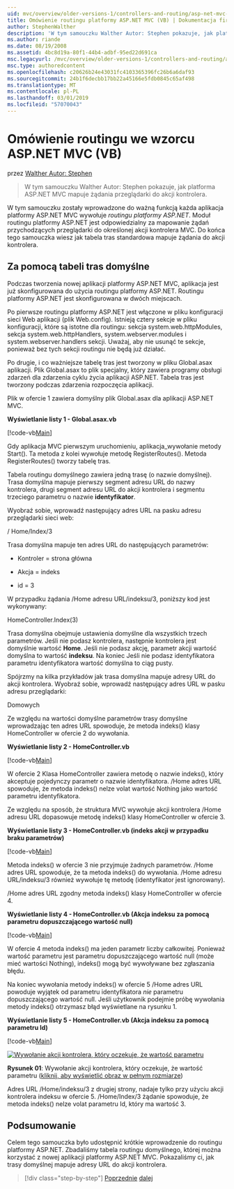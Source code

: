 ```yaml
---
uid: mvc/overview/older-versions-1/controllers-and-routing/asp-net-mvc-routing-overview-vb
title: Omówienie routingu platformy ASP.NET MVC (VB) | Dokumentacja firmy Microsoft
author: StephenWalther
description: 'W tym samouczku Walther Autor: Stephen pokazuje, jak platforma ASP.NET MVC mapuje żądania przeglądarki do akcji kontrolera.'
ms.author: riande
ms.date: 08/19/2008
ms.assetid: 4bc8d19a-80f1-44b4-adbf-95ed22d691ca
msc.legacyurl: /mvc/overview/older-versions-1/controllers-and-routing/asp-net-mvc-routing-overview-vb
msc.type: authoredcontent
ms.openlocfilehash: c20626b24e43031fc4103365396fc26b6a6daf93
ms.sourcegitcommit: 24b1f6decbb17bb22a45166e5fdb0845c65af498
ms.translationtype: MT
ms.contentlocale: pl-PL
ms.lasthandoff: 03/01/2019
ms.locfileid: "57070043"
---
```

<a name="aspnet-mvc-routing-overview-vb"></a>Omówienie routingu we wzorcu ASP.NET MVC (VB)
====================
przez [Walther Autor: Stephen](https://github.com/StephenWalther)

> W tym samouczku Walther Autor: Stephen pokazuje, jak platforma ASP.NET MVC mapuje żądania przeglądarki do akcji kontrolera.


W tym samouczku zostały wprowadzone do ważną funkcją każda aplikacja platformy ASP.NET MVC wywołuje *routingu platformy ASP.NET*. Moduł routingu platformy ASP.NET jest odpowiedzialny za mapowanie żądań przychodzących przeglądarki do określonej akcji kontrolera MVC. Do końca tego samouczka wiesz jak tabela tras standardowa mapuje żądania do akcji kontrolera.

## <a name="using-the-default-route-table"></a>Za pomocą tabeli tras domyślne

Podczas tworzenia nowej aplikacji platformy ASP.NET MVC, aplikacja jest już skonfigurowana do użycia routingu platformy ASP.NET. Routingu platformy ASP.NET jest skonfigurowana w dwóch miejscach.

Po pierwsze routingu platformy ASP.NET jest włączone w pliku konfiguracji sieci Web aplikacji (plik Web.config). Istnieją cztery sekcje w pliku konfiguracji, które są istotne dla routingu: sekcja system.web.httpModules, sekcja system.web.httpHandlers, system.webserver.modules i system.webserver.handlers sekcji. Uważaj, aby nie usunąć te sekcje, ponieważ bez tych sekcji routingu nie będą już działać.

Po drugie, i co ważniejsze tabelę tras jest tworzony w pliku Global.asax aplikacji. Plik Global.asax to plik specjalny, który zawiera programy obsługi zdarzeń dla zdarzenia cyklu życia aplikacji ASP.NET. Tabela tras jest tworzony podczas zdarzenia rozpoczęcia aplikacji.

Plik w ofercie 1 zawiera domyślny plik Global.asax dla aplikacji ASP.NET MVC.

**Wyświetlanie listy 1 - Global.asax.vb**

[!code-vb[Main](asp-net-mvc-routing-overview-vb/samples/sample1.vb)]

Gdy aplikacja MVC pierwszym uruchomieniu, aplikacja\_wywołanie metody Start(). Ta metoda z kolei wywołuje metodę RegisterRoutes(). Metoda RegisterRoutes() tworzy tabelę tras.

Tabela routingu domyślnego zawiera jedną trasę (o nazwie domyślnej). Trasa domyślna mapuje pierwszy segment adresu URL do nazwy kontrolera, drugi segment adresu URL do akcji kontrolera i segmentu trzeciego parametru o nazwie **identyfikator**.

Wyobraź sobie, wprowadź następujący adres URL na pasku adresu przeglądarki sieci web:

/ Home/Index/3

Trasa domyślna mapuje ten adres URL do następujących parametrów:

- Kontroler = strona główna

- Akcja = indeks

- id = 3

W przypadku żądania /Home adresu URL/indeksu/3, poniższy kod jest wykonywany:

HomeController.Index(3)

Trasa domyślna obejmuje ustawienia domyślne dla wszystkich trzech parametrów. Jeśli nie podasz kontrolera, następnie kontrolera jest domyślnie wartość **Home**. Jeśli nie podasz akcję, parametr akcji wartość domyślna to wartość **indeksu**. Na koniec Jeśli nie podasz identyfikatora parametru identyfikatora wartość domyślna to ciąg pusty.

Spójrzmy na kilka przykładów jak trasa domyślna mapuje adresy URL do akcji kontrolera. Wyobraź sobie, wprowadź następujący adres URL w pasku adresu przeglądarki:

Domowych

Ze względu na wartości domyślne parametrów trasy domyślne wprowadzając ten adres URL spowoduje, że metoda indeks() klasy HomeController w ofercie 2 do wywołania.

**Wyświetlanie listy 2 - HomeController.vb**

[!code-vb[Main](asp-net-mvc-routing-overview-vb/samples/sample2.vb)]

W ofercie 2 Klasa HomeController zawiera metodę o nazwie indeks(), który akceptuje pojedynczy parametr o nazwie identyfikatora. /Home adres URL spowoduje, że metoda indeks() nelze volat wartość Nothing jako wartość parametru identyfikatora.

Ze względu na sposób, że struktura MVC wywołuje akcji kontrolera /Home adresu URL dopasowuje metodę indeks() klasy HomeController w ofercie 3.

**Wyświetlanie listy 3 - HomeController.vb (indeks akcji w przypadku braku parametrów)**

[!code-vb[Main](asp-net-mvc-routing-overview-vb/samples/sample3.vb)]

Metoda indeks() w ofercie 3 nie przyjmuje żadnych parametrów. /Home adres URL spowoduje, że ta metoda indeks() do wywołania. /Home adresu URL/indeksu/3 również wywołuje tę metodę (identyfikator jest ignorowany).

/Home adres URL zgodny metoda indeks() klasy HomeController w ofercie 4.

**Wyświetlanie listy 4 - HomeController.vb (Akcja indeksu za pomocą parametru dopuszczającego wartość null)**

[!code-vb[Main](asp-net-mvc-routing-overview-vb/samples/sample4.vb)]

W ofercie 4 metoda indeks() ma jeden parametr liczby całkowitej. Ponieważ wartość parametru jest parametru dopuszczającego wartość null (może mieć wartości Nothing), indeks() mogą być wywoływane bez zgłaszania błędu.

Na koniec wywołania metody indeks() w ofercie 5 /Home adres URL powoduje wyjątek od parametru identyfikatora *nie* parametru dopuszczającego wartość null. Jeśli użytkownik podejmie próbę wywołania metody indeks() otrzymasz błąd wyświetlane na rysunku 1.

**Wyświetlanie listy 5 - HomeController.vb (Akcja indeksu za pomocą parametru Id)**

[!code-vb[Main](asp-net-mvc-routing-overview-vb/samples/sample5.vb)]


[![Wywołanie akcji kontrolera, który oczekuje, że wartość parametru](asp-net-mvc-routing-overview-vb/_static/image1.jpg)](asp-net-mvc-routing-overview-vb/_static/image1.png)

**Rysunek 01**: Wywołanie akcji kontrolera, który oczekuje, że wartość parametru ([kliknij, aby wyświetlić obraz w pełnym rozmiarze](asp-net-mvc-routing-overview-vb/_static/image2.png))


Adres URL /Home/indeksu/3 z drugiej strony, nadaje tylko przy użyciu akcji kontrolera indeksu w ofercie 5. /Home/Index/3 żądanie spowoduje, że metoda indeks() nelze volat parametru Id, który ma wartość 3.

## <a name="summary"></a>Podsumowanie

Celem tego samouczka było udostępnić krótkie wprowadzenie do routingu platformy ASP.NET. Zbadaliśmy tabela routingu domyślnego, której można korzystać z nowej aplikacji platformy ASP.NET MVC. Pokazaliśmy ci, jak trasy domyślnej mapuje adresy URL do akcji kontrolera.

> [!div class="step-by-step"]
> [Poprzednie](creating-an-action-cs.md)
> [dalej](understanding-action-filters-vb.md)

